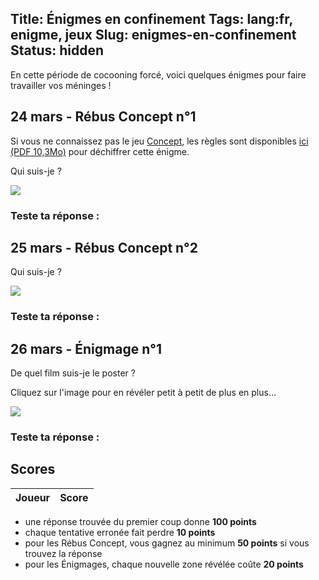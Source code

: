 Title: Énigmes en confinement
Tags: lang:fr, enigme, jeux
Slug: enigmes-en-confinement
Status: hidden
---

En cette période de cocooning forcé, voici quelques énigmes pour faire travailler vos méninges !

## 24 mars - Rébus Concept n°1

Si vous ne connaissez pas le jeu [Concept](https://concept-the-game.com),
les règles sont disponibles [ici (PDF 10,3Mo)](http://spelarch.vives.be/PDFspelregels/16056.pdf) pour déchiffrer cette énigme.

Qui suis-je ?

![](images/enigmes/enigme-concept-01.png)


### Teste ta réponse :

<form id="challenge-2020-03-24" data-min-score="50" data-hash="3820ea262dc61608e2ed700ab6d027404d55702a960dc6eed0155a37c7d94a82"></form>


## 25 mars - Rébus Concept n°2

Qui suis-je ?

![](images/enigmes/enigme-concept-03.png)

### Teste ta réponse :

<form id="challenge-2020-03-25" data-min-score="50" data-hash="8aaddb5664c898b76931eaf49db48aed6186ffefbd9138c8cce479140d86c762"></form>


## 26 mars - Énigmage n°1

De quel film suis-je le poster ?

Cliquez sur l'image pour en révéler petit à petit de plus en plus...

<img class="enigmage" src="images/enigmes/enigmage01-1.jpg">

### Teste ta réponse :

<form id="challenge-2020-03-26" data-hash="c01f23da736030c44c1927717ecdc5db1d06a33f5b5d0675d5e6c29cb693712e"></form>


<h2 id="scores">Scores</h2>

<table>
  <thead><tr> <th>Joueur</th> <th>Score</th> </tr></thead>
  <tbody></tbody>
</table>

- une réponse trouvée du premier coup donne **100 points**
- chaque tentative erronée fait perdre **10 points**
- pour les Rébus Concept, vous gagnez au minimum **50 points** si vous trouvez la réponse
- pour les Énigmages, chaque nouvelle zone révélée coûte **20 points**


<script src="https://www.gstatic.com/firebasejs/7.12.0/firebase-app.js"></script>
<script src="https://www.gstatic.com/firebasejs/7.12.0/firebase-firestore.js"></script>
<script>
firebase.initializeApp({
  apiKey: "AIzaSyBUA2secspKjZIA-_G3gCqcgYrlx5G94QE",
  authDomain: "scoreboard-7a578.firebaseapp.com",
  databaseURL: "https://scoreboard-7a578.firebaseio.com",
  projectId: "scoreboard-7a578",
  storageBucket: "scoreboard-7a578.appspot.com",
  messagingSenderId: "1085958736716",
  appId: "1:1085958736716:web:4c0ea416008a37c20edde9"
});
const scoreBoardCollec = firebase.firestore().collection('EnigmesDeConfinement');
function updateScoreBoardTable() {
  const tbody = document.getElementsByTagName('tbody')[0];
  while (tbody.firstChild) { tbody.removeChild(tbody.firstChild); }
  scoreBoardCollec.get().then(query => query.forEach(doc => {
      const totalScore = Object.values(doc.data().scores).reduce((a, b) => a + b);
      tbody.appendChild(htmlTableRow([doc.id, totalScore]));
  }));
}
function htmlFromStr (string) {
  const div = document.createElement('div');
  div.innerHTML = string;
  return div.children[0];
}
function insertAfter(existingNode, newNode) {
  existingNode.parentNode.insertBefore(newNode, existingNode.nextElementSibling);
}
function htmlTableRow(values) {
  const tr = document.createElement('tr');
  values.forEach(value => {
    const td = document.createElement('td');
    td.textContent = value;
    tr.appendChild(td);
  })
  return tr;
}
// Initialization:
document.querySelectorAll('article form').forEach(form => {
  form.onsubmit = submitConceptAnswer.bind(form);
  form.appendChild(htmlFromStr(`<input type="text"></input>`));
  form.appendChild(htmlFromStr(`<input type="submit" value="?"></input>`));
  form.appendChild(htmlFromStr(`<div style="display: none" class="answer-correct">Bravo ! C'est la bonne réponse 👍 🎉 🤩</div>`));
  form.appendChild(htmlFromStr(`<div style="display: none" class="answer-wrong">Râté ! Essaie encore 😁</div>`));
  insertAfter(form, htmlFromStr(`<form class="scoreForm" style="display: none" onSubmit="return submitPlayerScore(this)">
    <label for="playerName">Entre ton nom si tu souhaite apparaître dans les <a href="pages/enigmes-en-confinement.html#scores">scores</a> :</label>
    <input type="text" name="playerName"></input>
    <input type="submit" value="💯"></input>
    <div style="display: none" class="score-already-set">🚫 Vous avez déjà joué !</div>
    <div style="display: none" class="score-submitted">Score enregistré : <span class="score"></span> points</div>
  </form>`));
});
document.querySelectorAll('.enigmage').forEach(img => {
  img.onclick = function () {
    const challengeId = this.parentElement.nextElementSibling.nextElementSibling.id;
    const [base, ext] = this.src.split('.');
    const [prefix, index] = base.split('-');
    this.src = `${prefix}-${+index + 1}.${ext}`;
    window.malusPerChallenge[challengeId] += 20;
  }
});
updateScoreBoardTable();

window.malusPerChallenge = {}
window.submittedAnswer = {};  // Context to communicate between forms
function submitConceptAnswer() {
  const form = this;
  const answer = form.querySelector('input[type="text"]').value;
  const correctAnswerDiv = form.querySelector('.answer-correct');
  const wrongAnswerDiv = form.querySelector('.answer-wrong');
  window.submittedAnswer.minScore = +(form.dataset.minScore || '0');
  window.submittedAnswer.challengeId = form.id;
  window.submittedAnswer.score = 0;
  correctAnswerDiv.style.display = 'none';
  const scoreForm = form.nextElementSibling;
  scoreForm.style.display = 'none';
  wrongAnswerDiv.style.display = 'none';
  digestMessage(slugify(answer)).then(hash => {
    if (hash === form.dataset.hash) {
      window.submittedAnswer.score = 100;
      setTimeout(() => {
        correctAnswerDiv.style.display = 'block';
        scoreForm.style.display = 'block';
      }, 500);
    } else {
      window.malusPerChallenge[form.id] = (window.malusPerChallenge[form.id] || 0) + 10;
      setTimeout(() => { wrongAnswerDiv.style.display = 'block'; }, 500);
    }
  });
  return false;
}
function submitPlayerScore(form) {
  const playerName = form.querySelector('input[type="text"]').value;
  const scoreAlreadySetDiv = form.querySelector('.score-already-set');
  const scoreSubmitedDiv = form.querySelector('.score-submitted');
  scoreAlreadySetDiv.style.display = 'none';
  scoreSubmitedDiv.style.display = 'none';
  const playerDoc = scoreBoardCollec.doc(playerName);
  const challengeId = window.submittedAnswer.challengeId;
  playerDoc.get().then(doc => {
    if (doc.exists) {
      const scores = doc.data().scores;
      if (scores.hasOwnProperty(challengeId)) {
        scoreAlreadySetDiv.style.display = 'block';
      } else {
        scores[challengeId] = playerScore();
        playerDoc.update({scores}).then(() => {
          form.querySelector('.score').textContent = scores[challengeId];
          scoreSubmitedDiv.style.display = 'block';
          updateScoreBoardTable();
        });
      }
    } else {
      const scores = {};
      scores[challengeId] = playerScore();
      playerDoc.set({scores}).then(() => {
        form.querySelector('.score').textContent = scores[challengeId];
        scoreSubmitedDiv.style.display = 'block';
        updateScoreBoardTable();
      });
    }
  });
  return false;
}
function playerScore() {
  const submittedAnswer = window.submittedAnswer;
  const challengeId = window.submittedAnswer.challengeId;
  const malus = window.malusPerChallenge[challengeId] || 0;
  return Math.max(submittedAnswer.minScore, submittedAnswer.score - malus);
}
const SLUG_CHAR_RANGE_TO_IGNORE = '[\x00-\x2F\x3A-\x40\x5B-\x60\x7B-\uFFFF]+';
function slugify(s) {
  s = String(s).trim().toLowerCase()
  s = s.normalize('NFD') 				 // separate accent from letter
  s = s.replace(/[\u0300-\u036f]/g, '')  // remove all separated accents
  s = s.replace(new RegExp('^'+SLUG_CHAR_RANGE_TO_IGNORE, 'g'), '')
  s = s.replace(new RegExp(SLUG_CHAR_RANGE_TO_IGNORE, 'g'), '-')
  return encodeURIComponent(s);
}
// FROM: https://developer.mozilla.org/en-US/docs/Web/API/SubtleCrypto/digest#Converting_a_digest_to_a_hex_string
async function digestMessage(message) {
  const msgUint8 = new TextEncoder().encode(message);                           // encode as (utf-8) Uint8Array
  const hashBuffer = await crypto.subtle.digest('SHA-256', msgUint8);           // hash the message
  const hashArray = Array.from(new Uint8Array(hashBuffer));                     // convert buffer to byte array
  const hashHex = hashArray.map(b => b.toString(16).padStart(2, '0')).join(''); // convert bytes to hex string
  return hashHex;
}
//digestMessage(slugify("SOLUTION")).then(hash => console.log(hash));
</script>

<style>
article h2 { margin-top: 5rem; }
article label {
  display: block;
  margin: 1rem 0;
}
article input[type="submit"] {
  border-radius: 1rem;
  border: 0;
  background-color: #39b39d;
  color: white;
  cursor: pointer;
  margin: 0 .5rem;
}
@media screen and (min-width: 40rem) {
  article label { font-size: 1.5rem; }
  article input[type="text"] {
    font-size: 2.5rem;
    width: 30rem;
  }
  article input[type="submit"] {
    font-size: 2.5rem;
    height: 5rem;
    width: 5rem;
  }
  .answer-correct, .answer-wrong {
    font-size: 2.5rem;
    padding: 2rem;
  }
  .scoreForm { padding-left: 2rem; }
  .score-already-set, .score-submitted {
    font-size: 1.25rem;
    padding: 1rem;
  }
}
article table {
  border-spacing: 0;
  border-collapse: collapse;
  font-size: 1.2rem;
  margin: 0 auto;
  margin-bottom: 4rem;
}
article td, article th {
  padding: 1rem;
  border-top: 1px solid #ddd;
}
article th {
  border-bottom: 2px solid #ddd;
  border-top: 0;
}
article tbody > tr:nth-of-type(odd) {
  background-color: #f9f9f9;
}
.enigmage {
  max-height: 60rem;
  cursor: pointer;
}
</style>
